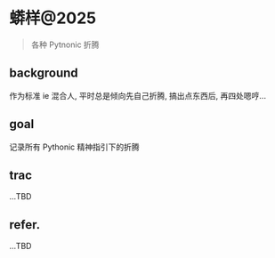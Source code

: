 # 蟒样@2025
> 各种 Pytnonic 折腾


## background
作为标准 ie 混合人,
平时总是倾向先自己折腾,
搞出点东西后, 再四处嗯哼...

## goal
记录所有 Pythonic 精神指引下的折腾

## trac
...TBD

## refer.
...TBD

